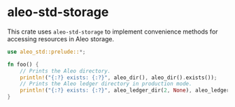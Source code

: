 # aleo-std-storage

This crate uses `aleo-std-storage` to implement convenience methods for accessing resources in Aleo storage.

```rust
use aleo_std::prelude::*;

fn foo() {
    // Prints the Aleo directory.
    println!("{:?} exists: {:?}", aleo_dir(), aleo_dir().exists());
    // Prints the Aleo ledger directory in production mode.
    println!("{:?} exists: {:?}", aleo_ledger_dir(2, None), aleo_ledger_dir(2, None).exists());
}
```
